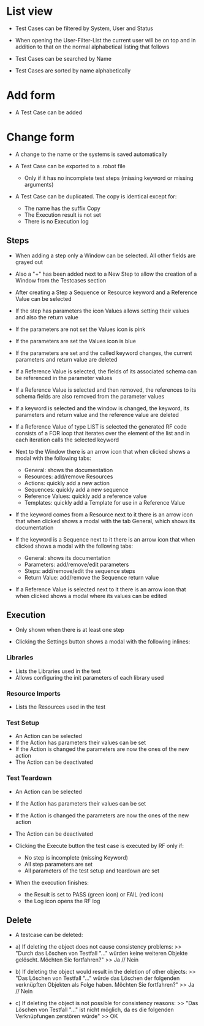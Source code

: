 # List view

- Test Cases can be filtered by System, User and Status
- When opening the User-Filter-List the current user will be on top and in addition to that on the normal
alphabetical listing that follows

- Test Cases can be searched by Name

- Test Cases are sorted by name alphabetically


# Add form

- A Test Case can be added


# Change form

- A change to the name or the systems is saved automatically

- A Test Case can be exported to a .robot file
    - Only if it has no incomplete test steps (missing keyword or missing arguments)

- A Test Case can be duplicated. The copy is identical except for:
    - The name has the suffix Copy
    - The Execution result is not set
    - There is no Execution log

## Steps

- When adding a step only a Window can be selected. All other fields are grayed out

- Also a "+" has been added next to a New Step to allow the creation of a Window from the Testcases section

- After creating a Step a Sequence or Resource keyword and a Reference Value can be selected

- If the step has parameters the icon Values allows setting their values and also the return value

- If the parameters are not set the Values icon is pink

- If the parameters are set the Values icon is blue

- If the parameters are set and the called keyword changes, the current parameters and return value are deleted

- If a Reference Value is selected, the fields of its associated schema can be referenced in the parameter values

- If a Reference Value is selected and then removed, the references to its schema fields are also removed from the parameter values

- If a keyword is selected and the window is changed, the keyword, its parameters and return value and the reference value are deleted

- If a Reference Value of type LIST is selected the generated RF code consists of a FOR loop that iterates over the element of the list and in each iteration calls the selected keyword

- Next to the Window there is an arrow icon that when clicked shows a modal with the following tabs:
    - General: shows the documentation
    - Resources: add/remove Resources
    - Actions: quickly add a new action
    - Sequences: quickly add a new sequence
    - Reference Values: quickly add a reference value
    - Templates: quickly add a Template for use in a Reference Value

- If the keyword comes from a Resource next to it there is an arrow icon that when clicked shows a modal with the tab General, which shows its documentation

- If the keyword is a Sequence next to it there is an arrow icon that when clicked shows a modal with the following tabs:
    - General: shows its documentation
    - Parameters: add/remove/edit parameters
    - Steps: add/remove/edit the sequence steps
    - Return Value: add/remove the Sequence return value

- If a Reference Value is selected next to it there is an arrow icon that when clicked shows a modal where its values can be edited


## Execution

- Only shown when there is at least one step

- Clicking the Settings button shows a modal with the following inlines:


### Libraries

- Lists the Libraries used in the test
- Allows configuring the init parameters of each library used


### Resource Imports

- Lists the Resources used in the test


### Test Setup

- An Action can be selected
- If the Action has parameters their values can be set
- If the Action is changed the parameters are now the ones of the new action
- The Action can be deactivated


### Test Teardown

- An Action can be selected
- If the Action has parameters their values can be set
- If the Action is changed the parameters are now the ones of the new action
- The Action can be deactivated


- Clicking the Execute button the test case is executed by RF only if:
    - No step is incomplete (missing Keyword)
    - All step parameters are set
    - All parameters of the test setup and teardown are set

- When the execution finishes:
    - the Result is set to PASS (green icon) or FAIL (red icon)
    - the Log icon opens the RF log
 

## Delete
- A testcase can be deleted:
- a) If deleting the object does not cause consistency problems: >> "Durch das Löschen von Testfall "..." würden keine weiteren Objekte gelöscht. Möchten Sie fortfahren?" >> Ja // Nein

- b) If deleting the object would result in the deletion of other objects: >> "Das Löschen von Testfall "..." würde das Löschen der folgenden verknüpften Objekten als Folge haben. Möchten Sie fortfahren?" >> Ja // Nein

- c) If deleting the object is not possible for consistency reasons: >> "Das Löschen von Testfall "..." ist nicht möglich, da es die folgenden Verknüpfungen zerstören würde" >> OK
